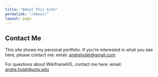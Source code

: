 ```yaml
---
title: "About This Site"
permalink: "/about/"
layout: page
---
```


## Contact Me

This site shows my personal portfolio. If you're interested in what you see here, please contact me:
email: andrehulet@gmail.com

For questions about WikiframeVG, contact me here:
email: andre.hulet@unlv.edu
